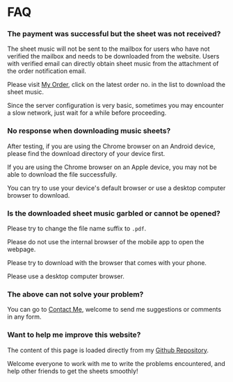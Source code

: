 # FAQ

### The payment was successful but the sheet was not received?

The sheet music will not be sent to the mailbox for users who have not verified the mailbox and needs to be downloaded from the website. Users with verified email can directly obtain sheet music from the attachment of the order notification email.

Please visit [My Order](/account_summary/?tab=order), click on the latest order no. in the list to download the sheet music.

Since the server configuration is very basic, sometimes you may encounter a slow network, just wait for a while before proceeding.

### No response when downloading music sheets?

After testing, if you are using the Chrome browser on an Android device, please find the download directory of your device first.

If you are using the Chrome browser on an Apple device, you may not be able to download the file successfully.

You can try to use your device's default browser or use a desktop computer browser to download.

### Is the downloaded sheet music garbled or cannot be opened?

Please try to change the file name suffix to `.pdf`.

Please do not use the internal browser of the mobile app to open the webpage.

Please try to download with the browser that comes with your phone.

Please use a desktop computer browser.

### The above can not solve your problem?

You can go to [Contact Me](/contact), welcome to send me suggestions or comments in any form.

### Want to help me improve this website?

The content of this page is loaded directly from my [Github Repository](https://github.com/PaRaD1SE98/MyBlogFAQ).

Welcome everyone to work with me to write the problems encountered, and help other friends to get the sheets smoothly!
